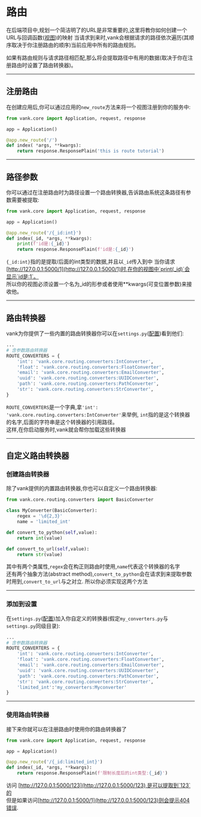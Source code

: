 # 路由

在后端项目中,规划一个简洁明了的URL是非常重要的,这里将教你如何创建一个URL与回调函数([视图](view.md))的映射
当请求到来时,vank会根据请求的路径依次遍历(其顺序取决于你注册路由的顺序)当前应用中所有的路由规则。

如果有路由规则与请求路径相匹配,那么将会提取路径中有用的数据(取决于你在注册路由时设置了路由转换器)。
***
## 注册路由

在创建应用后,你可以通过应用的`new_route`方法来将一个视图注册到你的服务中:

```python
from vank.core import Application, request, response

app = Application()

@app.new_route('/')
def index( *args, **kwargs):
    return response.ResponsePlain('this is route tutorial')
```
***
## 路径参数
你可以通过在注册路由时为路径设置一个路由转换器,告诉路由系统这条路径有参数需要被提取:
```python hl_lines="5-8"
from vank.core import Application, request, response

app = Application()

@app.new_route('/{_id:int}')
def index(_id, *args, **kwargs):
    print(f'id是:{_id}')
    return response.ResponsePlain(f'id是:{_id}')

```
`{_id:int}`指的是提取/后面的int类型的数据,并且以`_id`传入到中
当你请求[http://127.0.0.1:5000/1](http://127.0.0.1:5000/1)时,在你的视图中`print(_id)`会显示`id是:1`。  
所以你的视图必须设置一个名为_id的形参或者使用**kwargs(可变位置参数)来接收他。
***
## 路由转换器
vank为你提供了一些内置的路由转换器你可以在`settings.py`([配置](settings.md#route_converters))看到他们:
```python title="settings.py"
...
# 含参数路由转换器
ROUTE_CONVERTERS = {
    'int': 'vank.core.routing.converters:IntConverter',
    'float': 'vank.core.routing.converters:FloatConverter',
    'email': 'vank.core.routing.converters:EmailConverter',
    'uuid': 'vank.core.routing.converters:UUIDConverter',
    'path': 'vank.core.routing.converters:PathConverter',
    'str': 'vank.core.routing.converters:StrConverter',
}
```
`ROUTE_CONVERTERS`是一个字典,拿`'int': 'vank.core.routing.converters:IntConverter'`来举例,
`int`指的是这个转换器的名字,后面的字符串是这个转换器的引用路径。  
这样,在你启动服务时,vank就会帮你加载这些转换器
***
## 自定义路由转换器
### 创建路由转换器
除了vank提供的内置路由转换器,你也可以自定义一个路由转换器:
```python title="my_converters.py"
from vank.core.routing.converters import BasicConverter

class MyConverter(BasicConverter):
    regex = '\d{2,3}'
    name = 'limited_int'

def convert_to_python(self,value):
    return int(value)

def convert_to_url(self,value):
    return str(value)

```
其中有两个类属性,`regex`会在构正则路由时使用,`name`代表这个转换器的名字  
还有两个抽象方法(abstract method),`convert_to_python`会在请求到来提取参数时用到,`convert_to_url`与之对立.
所以你必须实现这两个方法  
***
### 添加到设置
在`settings.py`([配置](settings.md#route_converters))加入你自定义的转换器(假定`my_converters.py`与`settings.py`同级目录):
```python title="settings.py" hl_lines="10"
...
# 含参数路由转换器
ROUTE_CONVERTERS = {
    'int': 'vank.core.routing.converters:IntConverter',
    'float': 'vank.core.routing.converters:FloatConverter',
    'email': 'vank.core.routing.converters:EmailConverter',
    'uuid': 'vank.core.routing.converters:UUIDConverter',
    'path': 'vank.core.routing.converters:PathConverter',
    'str': 'vank.core.routing.converters:StrConverter',
    'limited_int':'my_converters:Myconverter'
}
```
***
### 使用路由转换器
接下来你就可以在注册路由时使用你的路由转换器了
```python title="views.py" hl_lines="5"
from vank.core import Application, request, response

app = Application()

@app.new_route('/{_id:limited_int}')
def index(_id, *args, **kwargs):
    return response.ResponsePlain(f'限制长度后的int类型:{_id}')
```
访问 [http://127.0.0.1:5000/123](http://127.0.0.1:5000/123),是可以提取到`123`的  
但是如果访问[http://127.0.0.1:5000/1](http://127.0.0.1:5000/123)则会提示404错误.